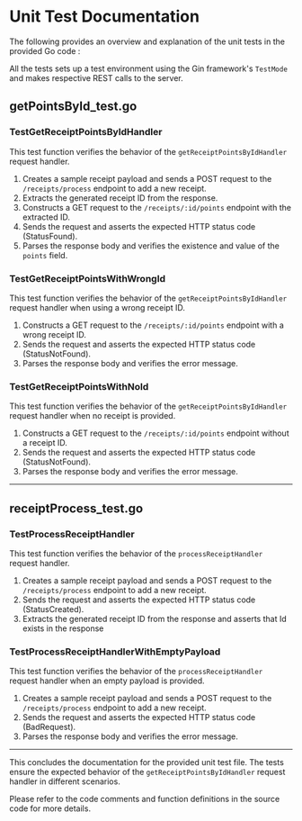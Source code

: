 # Unit Test Documentation

The following provides an overview and explanation of the unit tests in the provided Go code :

All the tests sets up a test environment using the Gin framework's `TestMode` and makes respective REST calls to the server.

## **getPointsById_test.go**

### TestGetReceiptPointsByIdHandler

This test function verifies the behavior of the `getReceiptPointsByIdHandler` request handler.

1. Creates a sample receipt payload and sends a POST request to the `/receipts/process` endpoint to add a new receipt.
2. Extracts the generated receipt ID from the response.
3. Constructs a GET request to the `/receipts/:id/points` endpoint with the extracted ID.
4. Sends the request and asserts the expected HTTP status code (StatusFound).
5. Parses the response body and verifies the existence and value of the `points` field.

### TestGetReceiptPointsWithWrongId

This test function verifies the behavior of the `getReceiptPointsByIdHandler` request handler when using a wrong receipt ID.

1. Constructs a GET request to the `/receipts/:id/points` endpoint with a wrong receipt ID.
2. Sends the request and asserts the expected HTTP status code (StatusNotFound).
3. Parses the response body and verifies the error message.

### TestGetReceiptPointsWithNoId

This test function verifies the behavior of the `getReceiptPointsByIdHandler` request handler when no receipt is provided.

1. Constructs a GET request to the `/receipts/:id/points` endpoint without a receipt ID.
2. Sends the request and asserts the expected HTTP status code (StatusNotFound).
3. Parses the response body and verifies the error message.

---

## **receiptProcess_test.go**

### TestProcessReceiptHandler
This test function verifies the behavior of the `processReceiptHandler` request handler.

1. Creates a sample receipt payload and sends a POST request to the `/receipts/process` endpoint to add a new receipt.
2. Sends the request and asserts the expected HTTP status code (StatusCreated).
3. Extracts the generated receipt ID from the response and asserts that Id exists in the response

### TestProcessReceiptHandlerWithEmptyPayload
This test function verifies the behavior of the `processReceiptHandler` request handler when an empty payload is provided.

1. Creates a sample receipt payload and sends a POST request to the `/receipts/process` endpoint to add a new receipt.
2. Sends the request and asserts the expected HTTP status code (BadRequest).
3. Parses the response body and verifies the error message.

---

This concludes the documentation for the provided unit test file. The tests ensure the expected behavior of the `getReceiptPointsByIdHandler` request handler in different scenarios.

Please refer to the code comments and function definitions in the source code for more details.